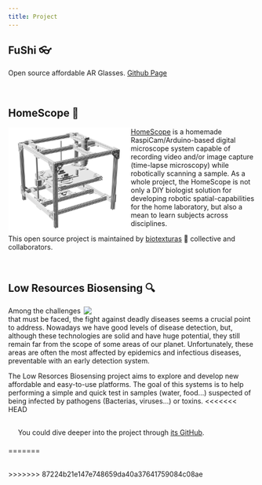 ```yaml
---
title: Project
---
```


## FuShi :eyeglasses:

Open source affordable AR Glasses. [Github Page](https://github.com/openfiesta/project-fushi)

<br>

## HomeScope :microscope:  
  

<img align="left" width = "250px" src="/image/homescope-2.png">  

[HomeScope](http://homescope.biotexturas.org) is a homemade RaspiCam/Arduino-based digital microscope system capable of recording video and/or image capture (time-lapse microscopy) while robotically scanning a sample. As a whole project, the HomeScope is not only a DIY biologist solution for developing robotic spatial-capabilities for the home laboratory, but also a mean to learn subjects across disciplines.

  

This open source project is maintained by [biotexturas](http://biotexturas.org) :hibiscus: collective and collaborators.

  
<br>

## Low Resources Biosensing :mag:  
  

<img align="right" width ="350px" src="https://2019.igem.org/wiki/images/9/92/T--MADRID_UCM--wp-content~uploads~2019~10~IMG_1974_edit.jpg">
  
Among the challenges that must be faced, the fight against deadly diseases seems a crucial point to address. Nowadays we have good levels of disease detection, but, although these technologies are solid and have huge potential, they still remain far from the scope of some areas of our planet. Unfortunately, these areas are often the most affected by epidemics and infectious diseases, preventable with an early detection system.  

The Low Resorces Biosensing project aims to explore and develop new affordable and easy-to-use platforms. The goal of this systems is to help performing a simple and quick test in samples (water, food...) suspected of being infected by pathogens (Bacterias, viruses...) or toxins.
<<<<<<< HEAD
</p>
<p style="margin:30px 10px 20px 20px ">
    You could dive deeper into the project through <a href="https://github.com/openfiesta/Low-Resources-Biosensing.git">its GitHub</a>.
</p>

  
=======

<br>


<Vssue :title="$title" />
>>>>>>> 87224b21e147e748659da40a37641759084c08ae
